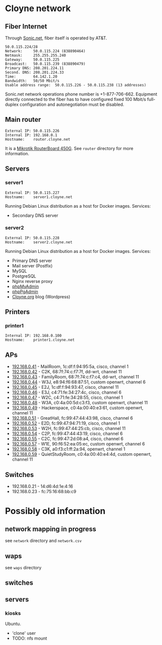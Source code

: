 # Cloyne network

## Fiber Internet

Through [Sonic.net](http://sonic.net/), fiber itself is operated by AT&T.

    50.0.115.224/28
    Network:     50.0.115.224 (838890464)
    Netmask:     255.255.255.240
    Gateway:     50.0.115.225
    Broadcast:   50.0.115.239 (838890479)
    Primary DNS: 208.201.224.11
    Second. DNS: 208.201.224.33
    Time:        64.142.1.20
    Bandwidth:   50/50 Mbit/s
    Usable address range:  50.0.115.226 - 50.0.115.238 (13 addresses)

Sonic.net network operations phone number is +1-877-706-662. Equipment directly connected to the fiber has to have configured fixed 100 Mbit/s full-duplex configuration and autonegotiation must be disabled.

## Main router

    External IP: 50.0.115.226
    Internal IP: 192.168.0.1
    Hostname:    router.cloyne.net

It is a [Mikrotik RouterBoard 450G](http://routerboard.com/RB450G). See `router` directory for more information.

## Servers

### server1 ###

    External IP: 50.0.115.227
    Hostname:    server1.cloyne.net

Running Debian Linux distribution as a host for Docker images. Services:
 * Secondary DNS server

### server2 ###

    External IP: 50.0.115.228
    Hostname:    server2.cloyne.net

Running Debian Linux distribution as a host for Docker images. Services:
 * Primary DNS server
 * Mail server (Postfix)
 * MySQL
 * PostgreSQL
 * Nginx reverse proxy
 * [phpMyAdmin](http://cloyne.net/phpmyadmin/)
 * [phpPgAdmin](http://cloyne.net/phppgadmin/)
 * [Cloyne.org](http://cloyne.org) blog (Wordpress)

## Printers

### printer1 ###

    Internal IP: 192.168.0.100
    Hostname:    printer1.cloyne.net

## APs

 * [192.168.0.41](http://192.168.0.41) - MailRoom, 1c:df:f:94:95:5a, cisco, channel 1
 * [192.168.0.42](http://192.168.0.42) - C2K, 68:7f:74:c:f7:7f, dd-wrt, channel 11
 * [192.168.0.43](http://192.168.0.43) - FamilyRoom, 68:7f:74:c:f7:c4, dd-wrt, channel 11
 * [192.168.0.44](http://192.168.0.44) - W3J, e8:94:f6:68:87:51, custom openwrt, channel 6
 * [192.168.0.45](http://192.168.0.45) - E2J, 1c:df:f:94:93:47, cisco, channel 11
 * [192.168.0.46](http://192.168.0.46) - E3J, c4:71:fe:34:27:4c, cisco, channel 6
 * [192.168.0.47](http://192.168.0.47) - W2C, c4:71:fe:34:28:55, cisco, channel 1
 * [192.168.0.48](http://192.168.0.48) - W3A, c0:4a:00:5d:c3:f3, custom openwrt, channel 11
 * [192.168.0.49](http://192.168.0.49) - Hackerspace, c0:4a:00:40:e3:61, custom openwrt, channel 11
 * [192.168.0.51](http://192.168.0.51) - GreatHall, fc:99:47:44:43:98, cisco, channel 6
 * [192.168.0.52](http://192.168.0.52) - E2D, fc:99:47:94:71:19, cisco, channel 1
 * [192.168.0.53](http://192.168.0.53) - W2H, fc:99:47:44:25:cb, cisco, channel 11
 * [192.168.0.54](http://192.168.0.54) - C2P, fc:99:47:44:43:19, cisco, channel 6
 * [192.168.0.55](http://192.168.0.55) - C2C, fc:99:47:2d:08:a4, cisco, channel 6
 * [192.168.0.57](http://192.168.0.57) - W1E, 90:f6:52:ea:05:ec, custom openwrt, channel 6
 * [192.168.0.58](http://192.168.0.58) - C3K, a0:f3:c1:ff:2a:94, openwrt, channel 1
 * [192.168.0.59](http://192.168.0.59) - QuietStudyRoom, c0:4a:00:40:e4:4d, custom openwrt, channel 11

## Switches

 * 192.168.0.21 - 14:d6:4d:1e:4:16
 * 192.168.0.23 - fc:75:16:68:bb:c9

# Possibly old information

## network mapping in progress

see `network` directory and `network.csv`

## waps

see `waps` directory

## switches

## servers

### kiosks

Ubuntu.
- 'clone' user
- TODO: nfs mount
